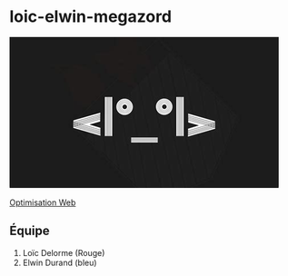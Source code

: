 # loic-elwin-megazord

![#Caravan Palace](/assets/logo.jpg)

[Optimisation Web](https://smnarnold.com/projets/megazord)

## Équipe
1. Loïc Delorme (Rouge)
2. Elwin Durand (bleu)

